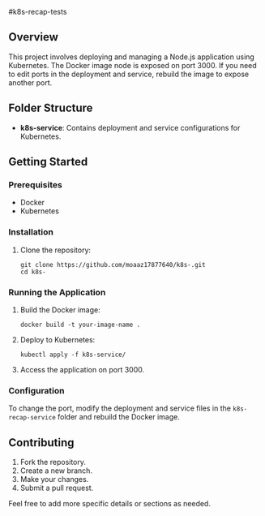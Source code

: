 #k8s-recap-tests


## Overview
This project involves deploying and managing a Node.js application using Kubernetes. The Docker image node is exposed on port 3000. If you need to edit ports in the deployment and service, rebuild the image to expose another port.

## Folder Structure
- **k8s-service**: Contains deployment and service configurations for Kubernetes.

## Getting Started
### Prerequisites
- Docker
- Kubernetes

### Installation
1. Clone the repository:
   ```
   git clone https://github.com/moaaz17877640/k8s-.git
   cd k8s-
   ```

### Running the Application
1. Build the Docker image:
   ```
   docker build -t your-image-name .
   ```

2. Deploy to Kubernetes:
   ```
   kubectl apply -f k8s-service/
   ```

3. Access the application on port 3000.

### Configuration
To change the port, modify the deployment and service files in the `k8s-recap-service` folder and rebuild the Docker image.

## Contributing
1. Fork the repository.
2. Create a new branch.
3. Make your changes.
4. Submit a pull request.


Feel free to add more specific details or sections as needed.
